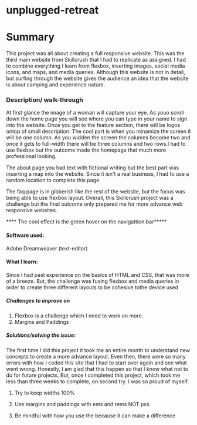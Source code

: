 
# unplugged-retreat

# Summary 
This project was all about creating a full responsive website. This was the third main website from Skillcrush that I had to replicate as assigned. 
I had to combine everything I learn from flexbox, inserting images, social media icons, and maps, and media queries.  Although this website is not
in detail, but surfing through the website gives the audience an idea that the website is about camping and experience nature.

### Description/ walk-through
At first glance the image of a woman will capture your eye. As youo scroll down the home page you will see where you can type in your name 
to sign into the website. Once you get to the feature section, there will be logos ontop of small description. The cool part is when you minamize the screen
it will be one column. As you widden the screen the columns become two and once it gets to full-width there will be three columns and two rows.I had to use 
flexbox but the outcome made the homepage that much more professional looking. 

The about page you had text with fictional writing but the best part was inserting a map into the website.
Since it isn't a real business, I had to use a random location to complete this page.

The faq page is in gibberish like the rest of the website, but the focus was being able to use flexbox layout. Overall, this Skillcrush project was a challenge
but the final outcome only prepared me for more advance web responsive websites.

**** The cool effect is the green hover on the navigattion bar*****

#### Software used:
Adobe Dreamweaver (text-editor)

#### What I learn:
Since I had past experience on the basics of HTML and CSS, that was more of a breeze. But, the challenge was fusing flexbox and media queries in order 
to create three different layouts to be cohesive tothe device used 

##### Challenges to improve on
1. Flexbox is a challenge which I need to work on more.
2. Margins and Paddings


##### Solutions/solving the issue:
The first time I did this project it took me an entire month to understand new concepts to create a more advance layout. Even then, there were so many errors with 
how I coded this site that I had to start over again and see what went wrong. Honestly, I am glad that this happen so that I know what not to do for
future projects. But, once I completed this project, which took me less than three weeks to complete, on second try. I was so proud of myself.

1. Try to keep widths 100%

2. Use margins and paddings with ems and rems NOT pxs.

3. Be mindful with how you use the </div> because it can make a difference
